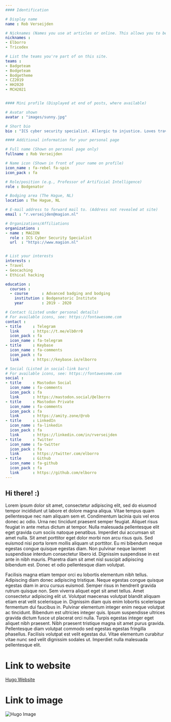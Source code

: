 ```yaml
---
#### Identification

# Display name
name : Rob Verseijden

# Nicknames (Names you use at articles or online. This allows you to be linked at articles.)
nicknames :
- Elborro
- Tricodex

# List the teams you're part of on this site.
teams :
- Badgeteam
- Bodgeteam
- Bodgetheme
- CZ2019
- HH2020
- MCH2021


#### Mini profile (Displayed at end of posts, where available)

# Avatar shown
avatar : "images/sunny.jpg"

# Short bio
bio : "ICS cyber security specialist. Allergic to injustice. Loves travel, geocaching, ethical hacking. Dreams of honest, transparent caring society with privacy."

#### Additional information for your personal page

# Full name (Shown on personal page only)
fullname : Rob Verseijden

# Name icon (Shown in front of your name on profile)
icon_name : fa-rebel fa-spin
icon_pack : fa

# Role/position (e.g., Professor of Artificial Intelligence)
role : Bodgenator

# Bodging area (The Hague, NL)
location : The Hague, NL

# E-mail address to forward mail to. (Address not revealed at site)
email : "r.verseijden@magion.nl"

# Organizations/Affiliations
organizations :
- name : MAGION
  role : ICS Cyber Security Specialist
  url  : "https://www.magion.nl"


# List your interests
interests :
- Travel
- Geocaching
- Ethical hacking

education :
  courses :
  - course      : Advanced badging and bodging
    institution : Bodgenatoric Institute
    year        : 2019 - 2020

# Contact (Listed under personal details)
# For available icons, see: https://fontawesome.com
contact :
- title     : Telegram
  link      : https://t.me/elb0rr0
  icon_pack : fa
  icon_name : fa-telegram
- title     : Keybase
  icon_name : fa-comments
  icon_pack : fa
  link      : https://keybase.io/elborro

# Social (Listed in social-link bars)
# For available icons, see: https://fontawesome.com
social :
- title     : Mastodon Social
  icon_name : fa-comments
  icon_pack : fa
  link      : https://mastodon.social/@elborro
- title     : Mastodon Private
  icon_name : fa-comments
  icon_pack : fa
  link      : https://amity.zone/@rob
- title     : LinkedIn
  icon_name : fa-linkedin
  icon_pack : fa
  link      : https://linkedin.com/in/rverseijden
- title     : Twitter
  icon_name : fa-twitter
  icon_pack : fa
  link      : https://twitter.com/elborro
- title     : Github
  icon_name : fa-github
  icon_pack : fa
  link      : https://github.com/elborro
---
```


## Hi there! :)

Lorem ipsum dolor sit amet, consectetur adipiscing elit, sed do eiusmod tempor incididunt ut labore et dolore magna aliqua. Vitae tempus quam pellentesque nec nam aliquam sem et. Condimentum lacinia quis vel eros donec ac odio. Urna nec tincidunt praesent semper feugiat. Aliquet risus feugiat in ante metus dictum at tempor. Nulla malesuada pellentesque elit eget gravida cum sociis natoque penatibus. Imperdiet dui accumsan sit amet nulla. Sit amet porttitor eget dolor morbi non arcu risus quis. Sed euismod nisi porta lorem mollis aliquam ut porttitor. Eu mi bibendum neque egestas congue quisque egestas diam. Non pulvinar neque laoreet suspendisse interdum consectetur libero id. Dignissim suspendisse in est ante in nibh mauris. Pharetra diam sit amet nisl suscipit adipiscing bibendum est. Donec et odio pellentesque diam volutpat.

Facilisis magna etiam tempor orci eu lobortis elementum nibh tellus. Adipiscing diam donec adipiscing tristique. Neque egestas congue quisque egestas diam in arcu cursus euismod. Semper risus in hendrerit gravida rutrum quisque non. Sem viverra aliquet eget sit amet tellus. Amet consectetur adipiscing elit ut. Volutpat maecenas volutpat blandit aliquam etiam erat velit scelerisque in. Dignissim diam quis enim lobortis scelerisque fermentum dui faucibus in. Pulvinar elementum integer enim neque volutpat ac tincidunt. Bibendum est ultricies integer quis. Ipsum suspendisse ultrices gravida dictum fusce ut placerat orci nulla. Turpis egestas integer eget aliquet nibh praesent. Nibh praesent tristique magna sit amet purus gravida. Pellentesque diam volutpat commodo sed egestas egestas fringilla phasellus. Facilisis volutpat est velit egestas dui. Vitae elementum curabitur vitae nunc sed velit dignissim sodales ut. Imperdiet nulla malesuada pellentesque elit.

# Link to website
[Hugo Website](https://www.gohugo.io "Title")

# Link to image
![Hugo Image](https://d33wubrfki0l68.cloudfront.net/c38c7334cc3f23585738e40334284fddcaf03d5e/2e17c/images/hugo-logo-wide.svg "Title")
